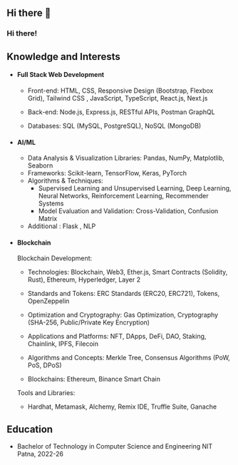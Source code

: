 ## Hi there 👋


### Hi there!


## Knowledge and Interests

- #### Full Stack Web Development
   - Front-end: HTML, CSS, Responsive Design (Bootstrap, Flexbox Grid), Tailwind CSS , JavaScript, TypeScript, React.js, Next.js

   - Back-end: Node.js, Express.js, RESTful APIs, Postman GraphQL

   - Databases: SQL (MySQL, PostgreSQL), NoSQL (MongoDB)

- #### AI/ML
   - Data Analysis & Visualization Libraries:
      Pandas, NumPy, Matplotlib, Seaborn
   - Frameworks: Scikit-learn, TensorFlow, Keras, PyTorch
   - Algorithms & Techniques:
      - Supervised Learning and Unsupervised Learning, Deep Learning, Neural Networks, Reinforcement Learning, Recommender Systems
      - Model Evaluation and Validation: Cross-Validation, Confusion Matrix
   - Additional : Flask , NLP 

- #### Blockchain 

    Blockchain Development:

   - Technologies: Blockchain, Web3, Ether.js, Smart Contracts (Solidity, Rust), Ethereum, Hyperledger, Layer 2

   - Standards and Tokens: ERC Standards (ERC20, ERC721), Tokens, OpenZeppelin

   - Optimization and Cryptography: Gas Optimization, Cryptography (SHA-256, Public/Private Key Encryption)

   - Applications and Platforms: NFT, DApps, DeFi, DAO, Staking, Chainlink, IPFS, Filecoin

   - Algorithms and Concepts: Merkle Tree, Consensus Algorithms (PoW, PoS, DPoS)

   - Blockchains: Ethereum, Binance Smart Chain

   Tools and Libraries:

   - Hardhat, Metamask, Alchemy, Remix IDE, Truffle Suite, Ganache

  


## Education
  
- Bachelor of Technology in Computer Science and Engineering
    NIT Patna, 2022-26





   

   













<!--
**ptl-harsh/ptl-harsh** is a ✨ _special_ ✨ repository because its `README.md` (this file) appears on your GitHub profile.

Here are some ideas to get you started:

- 🔭 I’m currently working on ...
- 🌱 I’m currently learning ...
- 👯 I’m looking to collaborate on ...
- 🤔 I’m looking for help with ...
- 💬 Ask me about ...
- 📫 How to reach me: ...
- 😄 Pronouns: ...
- ⚡ Fun fact: ...
-->
